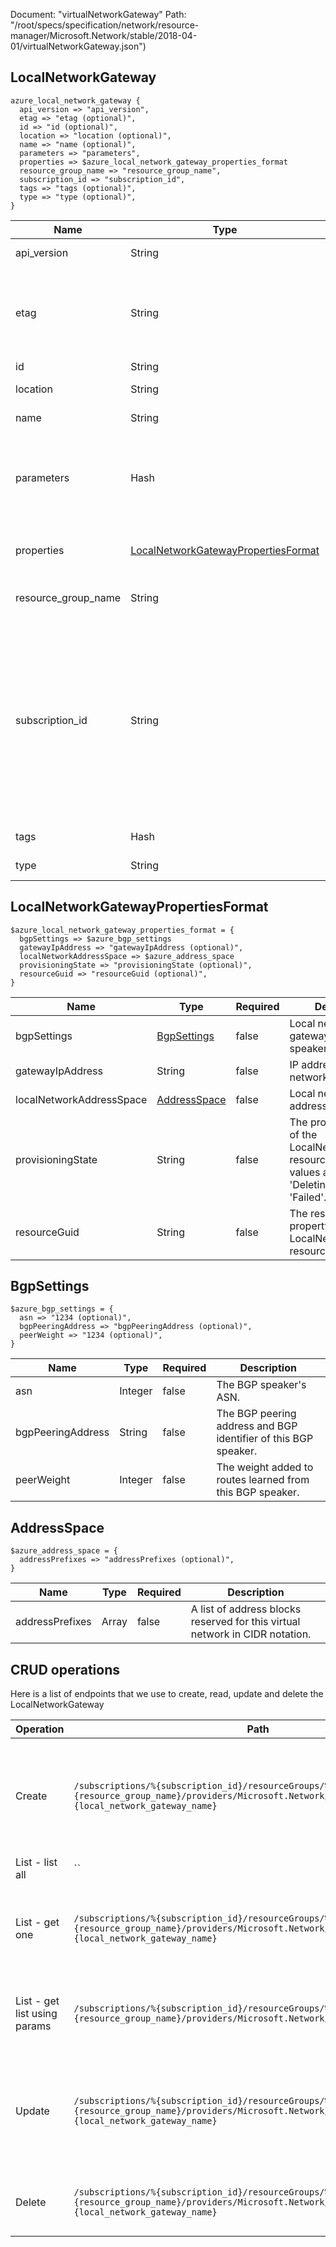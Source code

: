 Document: "virtualNetworkGateway"
Path: "/root/specs/specification/network/resource-manager/Microsoft.Network/stable/2018-04-01/virtualNetworkGateway.json")

## LocalNetworkGateway

```puppet
azure_local_network_gateway {
  api_version => "api_version",
  etag => "etag (optional)",
  id => "id (optional)",
  location => "location (optional)",
  name => "name (optional)",
  parameters => "parameters",
  properties => $azure_local_network_gateway_properties_format
  resource_group_name => "resource_group_name",
  subscription_id => "subscription_id",
  tags => "tags (optional)",
  type => "type (optional)",
}
```

| Name        | Type           | Required       | Description       |
| ------------- | ------------- | ------------- | ------------- |
|api_version | String | true | Client API version. |
|etag | String | false | A unique read-only string that changes whenever the resource is updated. |
|id | String | false | Resource ID. |
|location | String | false | Resource location. |
|name | String | false | Resource name. |
|parameters | Hash | true | Parameters supplied to the create or update local network gateway operation. |
|properties | [LocalNetworkGatewayPropertiesFormat](#localnetworkgatewaypropertiesformat) | true | Properties of the local network gateway. |
|resource_group_name | String | true | The name of the resource group. |
|subscription_id | String | true | The subscription credentials which uniquely identify the Microsoft Azure subscription. The subscription ID forms part of the URI for every service call. |
|tags | Hash | false | Resource tags. |
|type | String | false | Resource type. |
        
## LocalNetworkGatewayPropertiesFormat

```puppet
$azure_local_network_gateway_properties_format = {
  bgpSettings => $azure_bgp_settings
  gatewayIpAddress => "gatewayIpAddress (optional)",
  localNetworkAddressSpace => $azure_address_space
  provisioningState => "provisioningState (optional)",
  resourceGuid => "resourceGuid (optional)",
}
```

| Name        | Type           | Required       | Description       |
| ------------- | ------------- | ------------- | ------------- |
|bgpSettings | [BgpSettings](#bgpsettings) | false | Local network gateway's BGP speaker settings. |
|gatewayIpAddress | String | false | IP address of local network gateway. |
|localNetworkAddressSpace | [AddressSpace](#addressspace) | false | Local network site address space. |
|provisioningState | String | false | The provisioning state of the LocalNetworkGateway resource. Possible values are: 'Updating', 'Deleting', and 'Failed'. |
|resourceGuid | String | false | The resource GUID property of the LocalNetworkGateway resource. |
        
## BgpSettings

```puppet
$azure_bgp_settings = {
  asn => "1234 (optional)",
  bgpPeeringAddress => "bgpPeeringAddress (optional)",
  peerWeight => "1234 (optional)",
}
```

| Name        | Type           | Required       | Description       |
| ------------- | ------------- | ------------- | ------------- |
|asn | Integer | false | The BGP speaker's ASN. |
|bgpPeeringAddress | String | false | The BGP peering address and BGP identifier of this BGP speaker. |
|peerWeight | Integer | false | The weight added to routes learned from this BGP speaker. |
        
## AddressSpace

```puppet
$azure_address_space = {
  addressPrefixes => "addressPrefixes (optional)",
}
```

| Name        | Type           | Required       | Description       |
| ------------- | ------------- | ------------- | ------------- |
|addressPrefixes | Array | false | A list of address blocks reserved for this virtual network in CIDR notation. |



## CRUD operations

Here is a list of endpoints that we use to create, read, update and delete the LocalNetworkGateway

| Operation | Path | Verb | Description | OperationID |
| ------------- | ------------- | ------------- | ------------- | ------------- |
|Create|`/subscriptions/%{subscription_id}/resourceGroups/%{resource_group_name}/providers/Microsoft.Network/localNetworkGateways/%{local_network_gateway_name}`|Put|Creates or updates a local network gateway in the specified resource group.|LocalNetworkGateways_CreateOrUpdate|
|List - list all|``||||
|List - get one|`/subscriptions/%{subscription_id}/resourceGroups/%{resource_group_name}/providers/Microsoft.Network/localNetworkGateways/%{local_network_gateway_name}`|Get|Gets the specified local network gateway in a resource group.|LocalNetworkGateways_Get|
|List - get list using params|`/subscriptions/%{subscription_id}/resourceGroups/%{resource_group_name}/providers/Microsoft.Network/localNetworkGateways`|Get|Gets all the local network gateways in a resource group.|LocalNetworkGateways_List|
|Update|`/subscriptions/%{subscription_id}/resourceGroups/%{resource_group_name}/providers/Microsoft.Network/localNetworkGateways/%{local_network_gateway_name}`|Put|Creates or updates a local network gateway in the specified resource group.|LocalNetworkGateways_CreateOrUpdate|
|Delete|`/subscriptions/%{subscription_id}/resourceGroups/%{resource_group_name}/providers/Microsoft.Network/localNetworkGateways/%{local_network_gateway_name}`|Delete|Deletes the specified local network gateway.|LocalNetworkGateways_Delete|